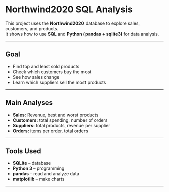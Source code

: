 #  Northwind2020 SQL Analysis

This project uses the **Northwind2020** database to explore sales, customers, and products.  
It shows how to use **SQL** and **Python (pandas + sqlite3)** for  data analysis.

---

##  Goal
- Find top and least sold products  
- Check which customers buy the most  
- See how sales change 
- Learn which suppliers sell the most products  

---

## Main Analyses
- **Sales:**  Revenue, best and worst products  
- **Customers:** total spending, number of orders  
- **Suppliers:** total products, revenue per supplier  
- **Orders:** items per order, total orders   

---

## Tools Used
- **SQLite** – database  
- **Python 3** – programming  
- **pandas** – read and analyze data  
- **matplotlib** – make charts  

---


